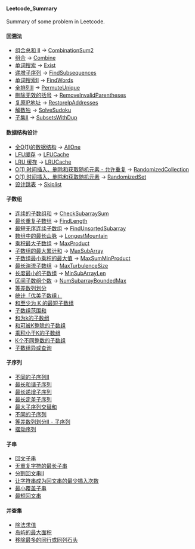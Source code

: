 #### Leetcode_Summary
Summary of some problem in Leetcode.
#### 回溯法
+ [组合总和 II](https://leetcode-cn.com/problems/combination-sum-ii/) -> [CombinationSum2](https://github.com/Sulley-Boo/Leetcode_Summary/blob/master/src/BacktrackingProblem/CombinationSum2.java)
+ [组合](https://leetcode-cn.com/problems/combinations/) -> [Combine](https://github.com/Sulley-Boo/Leetcode_Summary/blob/master/src/BacktrackingProblem/Combine.java)
+ [单词搜索](https://leetcode.cn/problems/word-search/) -> [Exist](https://github.com/Sulley-Boo/Leetcode_Summary/blob/master/src/BacktrackingProblem/Exist.java)
+ [递增子序列](https://leetcode.cn/problems/increasing-subsequences/) -> [FindSubsequences](https://github.com/Sulley-Boo/Leetcode_Summary/blob/master/src/BacktrackingProblem/FindSubsequences.java)
+ [单词搜索Ⅱ](https://leetcode.cn/problems/word-search-ii/) -> [FindWords](https://github.com/Sulley-Boo/Leetcode_Summary/blob/master/src/BacktrackingProblem/FindWords.java)
+ [全排列II](https://leetcode-cn.com/problems/permutations-ii/) -> [PermuteUnique](https://github.com/Sulley-Boo/Leetcode_Summary/blob/master/src/BacktrackingProblem/PermuteUnique.java)
+ [删除无效的括号](https://leetcode.cn/problems/remove-invalid-parentheses/) -> [RemoveInvalidParentheses](https://github.com/Sulley-Boo/Leetcode_Summary/blob/master/src/BacktrackingProblem/RemoveInvalidParentheses.java)
+ [复原IP地址](https://leetcode.cn/problems/restore-ip-addresses/) -> [RestoreIpAddresses](https://github.com/Sulley-Boo/Leetcode_Summary/blob/master/src/BacktrackingProblem/RestoreIpAddresses.java)
+ [解数独](https://leetcode.cn/problems/sudoku-solver/) -> [SolveSudoku](https://github.com/Sulley-Boo/Leetcode_Summary/blob/master/src/BacktrackingProblem/SolveSudoku.java)
+ [子集II](https://leetcode-cn.com/problems/subsets-ii/) -> [SubsetsWithDup](https://github.com/Sulley-Boo/Leetcode_Summary/blob/master/src/BacktrackingProblem/SubsetsWithDup.java)
#### 数据结构设计
+ [全O(1)的数据结构](https://leetcode-cn.com/problems/all-oone-data-structure/) -> [AllOne](https://github.com/Sulley-Boo/Leetcode_Summary/blob/master/src/DataStructureDesign/AllOne.java)
+ [LFU缓存](https://leetcode-cn.com/problems/lfu-cache/) -> [LFUCache](https://github.com/Sulley-Boo/Leetcode_Summary/blob/master/src/DataStructureDesign/LFUCache.java)
+ [LRU 缓存](https://leetcode-cn.com/problems/lru-cache/) -> [LRUCache](https://github.com/Sulley-Boo/Leetcode_Summary/blob/master/src/DataStructureDesign/LRUCache.java)
+ [O(1) 时间插入、删除和获取随机元素 - 允许重复](https://leetcode-cn.com/problems/insert-delete-getrandom-o1-duplicates-allowed/) -> [RandomizedCollection](https://github.com/Sulley-Boo/Leetcode_Summary/blob/master/src/DataStructureDesign/RandomizedCollection.java)
+ [O(1) 时间插入、删除和获取随机元素](https://leetcode-cn.com/problems/insert-delete-getrandom-o1/) -> [RandomizedSet](https://github.com/Sulley-Boo/Leetcode_Summary/blob/master/src/DataStructureDesign/RandomizedSet.java)
+ [设计跳表](https://leetcode-cn.com/problems/design-skiplist/) -> [Skiplist](https://github.com/Sulley-Boo/Leetcode_Summary/blob/master/src/DataStructureDesign/Skiplist.java)
#### 子数组
+ [连续的子数组和](https://leetcode.cn/problems/continuous-subarray-sum/) -> [CheckSubarraySum](https://github.com/Sulley-Boo/Leetcode_Summary/blob/master/src/SubArrayProblem/CheckSubarraySum.java)
+ [最长重复子数组](https://leetcode.cn/problems/maximum-length-of-repeated-subarray/) -> [FindLength](https://github.com/Sulley-Boo/Leetcode_Summary/blob/master/src/SubArrayProblem/FindLength.java)
+ [最短无序连续子数组](https://leetcode.cn/problems/shortest-unsorted-continuous-subarray/) -> [FindUnsortedSubarray](https://github.com/Sulley-Boo/Leetcode_Summary/blob/master/src/SubArrayProblem/FindUnsortedSubarray.java)
+ [数组中的最长山脉](https://leetcode-cn.com/problems/longest-mountain-in-array/) -> [LongestMountain](https://github.com/Sulley-Boo/Leetcode_Summary/blob/master/src/SubArrayProblem/LongestMountain.java)
+ [乘积最大子数组](https://leetcode-cn.com/problems/maximum-product-subarray/) -> [MaxProduct](https://github.com/Sulley-Boo/Leetcode_Summary/blob/master/src/SubArrayProblem/MaxProduct.java)
+ [子数组的最大累计和](https://leetcode-cn.com/problems/maximum-subarray/) -> [MaxSubArray](https://github.com/Sulley-Boo/Leetcode_Summary/blob/master/src/SubArrayProblem/MaxSubArray.java)
+ [子数组最小乘积的最大值](https://leetcode-cn.com/problems/maximum-subarray-min-product/) -> [MaxSumMinProduct](https://github.com/Sulley-Boo/Leetcode_Summary/blob/master/src/SubArrayProblem/MaxSumMinProduct.java)
+ [最长湍流子数组](https://leetcode-cn.com/problems/longest-turbulent-subarray/) -> [MaxTurbulenceSize](https://github.com/Sulley-Boo/Leetcode_Summary/blob/master/src/SubArrayProblem/MaxTurbulenceSize.java)
+ [长度最小的子数组](https://leetcode-cn.com/problems/minimum-size-subarray-sum/) -> [MinSubArrayLen](https://github.com/Sulley-Boo/Leetcode_Summary/blob/master/src/SubArrayProblem/MinSubArrayLen.java)
+ [区间子数组个数](https://leetcode-cn.com/problems/number-of-subarrays-with-bounded-maximum/) -> [NumSubarrayBoundedMax](https://github.com/Sulley-Boo/Leetcode_Summary/blob/master/src/SubArrayProblem/NumSubarrayBoundedMax.java)
+ [等差数列划分](https://leetcode-cn.com/problems/arithmetic-slices/)
+ [统计「优美子数组」](https://leetcode-cn.com/problems/count-number-of-nice-subarrays/)
+ [和至少为 K 的最短子数组](https://leetcode-cn.com/problems/shortest-subarray-with-sum-at-least-k/)
+ [子数组范围和](https://leetcode-cn.com/problems/sum-of-subarray-ranges/)
+ [和为k的子数组](https://leetcode-cn.com/problems/subarray-sum-equals-k/)
+ [和可被K整除的子数组](https://leetcode.cn/problems/subarray-sums-divisible-by-k/)
+ [乘积小于K的子数组](https://leetcode-cn.com/problems/subarray-product-less-than-k/)
+ [K个不同整数的子数组](https://leetcode-cn.com/problems/subarrays-with-k-different-integers/)
+ [子数组异或查询](https://leetcode-cn.com/problems/xor-queries-of-a-subarray/)
#### 子序列
+ [不同的子序列II](https://leetcode-cn.com/problems/distinct-subsequences-ii/)
+ [最长和谐子序列](https://leetcode-cn.com/problems/longest-harmonious-subsequence/)
+ [最长递增子序列](https://leetcode-cn.com/problems/longest-increasing-subsequence/)
+ [最长定差子序列](https://leetcode-cn.com/problems/longest-arithmetic-subsequence-of-given-difference/)
+ [最大子序列交替和](https://leetcode-cn.com/problems/maximum-alternating-subsequence-sum/)
+ [不同的子序列](https://leetcode-cn.com/problems/distinct-subsequences/)
+ [等差数列划分II - 子序列](https://leetcode-cn.com/problems/arithmetic-slices-ii-subsequence/)
+ [摆动序列](https://leetcode-cn.com/problems/wiggle-subsequence/)
#### 子串
+ [回文子串](https://leetcode-cn.com/problems/palindromic-substrings/)
+ [无重复字符的最长子串](https://leetcode-cn.com/problems/longest-substring-without-repeating-characters/)
+ [分割回文串II](https://leetcode-cn.com/problems/palindrome-partitioning-ii/)
+ [让字符串成为回文串的最少插入次数](https://leetcode-cn.com/problems/minimum-insertion-steps-to-make-a-string-palindrome/)
+ [最小覆盖子串](https://leetcode-cn.com/problems/minimum-window-substring/)
+ [最短回文串](https://leetcode-cn.com/problems/shortest-palindrome/)
#### 并查集
+ [除法求值](https://leetcode-cn.com/problems/evaluate-division/)
+ [岛屿的最大面积](https://leetcode-cn.com/problems/max-area-of-island/)
+ [移除最多的同行或同列石头](https://leetcode-cn.com/problems/most-stones-removed-with-same-row-or-column/)
